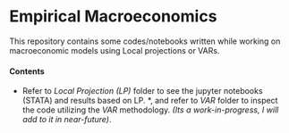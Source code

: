 # Empirical Macroeconomics 

This repository contains some codes/notebooks written while working on macroeconomic models using Local projections or VARs. 


#### Contents

* Refer to *Local Projection (LP)* folder to see the jupyter notebooks (STATA) and results based on LP. 
*, and refer to *VAR* folder to inspect the code utilizing the *VAR* methodology. *(Its a work-in-progress, I will add to it in near-future)*. 

